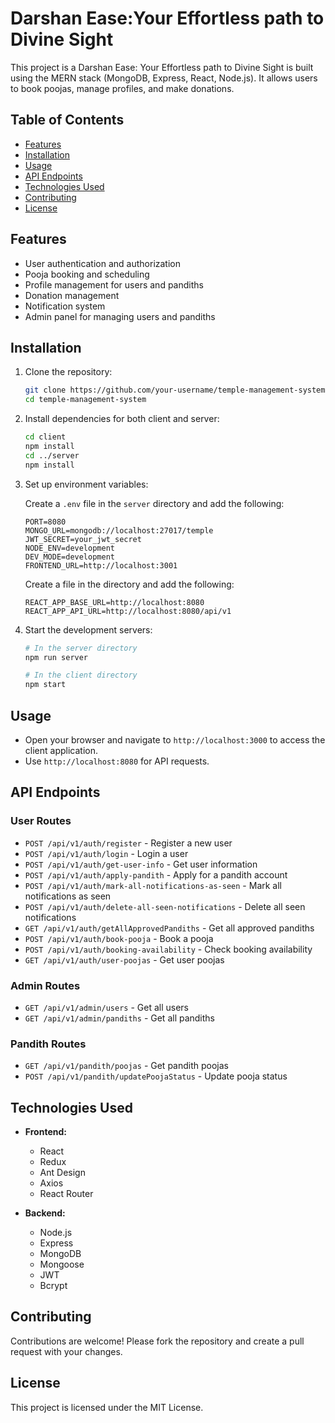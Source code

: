 # Darshan Ease:Your Effortless path to Divine Sight 

This project is a Darshan Ease: Your Effortless path to Divine Sight is  built using the MERN stack (MongoDB, Express, React, Node.js). It allows users to book poojas, manage profiles, and make donations.

## Table of Contents

- [Features](#features)
- [Installation](#installation)
- [Usage](#usage)
- [API Endpoints](#api-endpoints)
- [Technologies Used](#technologies-used)
- [Contributing](#contributing)
- [License](#license)

## Features

- User authentication and authorization
- Pooja booking and scheduling
- Profile management for users and pandiths
- Donation management
- Notification system
- Admin panel for managing users and pandiths

## Installation

1. Clone the repository:

    ```sh
    git clone https://github.com/your-username/temple-management-system.git
    cd temple-management-system
    ```

2. Install dependencies for both client and server:

    ```sh
    cd client
    npm install
    cd ../server
    npm install
    ```

3. Set up environment variables:

    Create a `.env` file in the `server` directory and add the following:

    ```env
    PORT=8080
    MONGO_URL=mongodb://localhost:27017/temple
    JWT_SECRET=your_jwt_secret
    NODE_ENV=development
    DEV_MODE=development
    FRONTEND_URL=http://localhost:3001
    ```

    Create a  file in the  directory and add the following:

    ```env
    REACT_APP_BASE_URL=http://localhost:8080
    REACT_APP_API_URL=http://localhost:8080/api/v1
    ```

4. Start the development servers:

    ```sh
    # In the server directory
    npm run server

    # In the client directory
    npm start
    ```

## Usage

- Open your browser and navigate to `http://localhost:3000` to access the client application.
- Use `http://localhost:8080` for API requests.

## API Endpoints

### User Routes

- `POST /api/v1/auth/register` - Register a new user
- `POST /api/v1/auth/login` - Login a user
- `POST /api/v1/auth/get-user-info` - Get user information
- `POST /api/v1/auth/apply-pandith` - Apply for a pandith account
- `POST /api/v1/auth/mark-all-notifications-as-seen` - Mark all notifications as seen
- `POST /api/v1/auth/delete-all-seen-notifications` - Delete all seen notifications
- `GET /api/v1/auth/getAllApprovedPandiths` - Get all approved pandiths
- `POST /api/v1/auth/book-pooja` - Book a pooja
- `POST /api/v1/auth/booking-availability` - Check booking availability
- `GET /api/v1/auth/user-poojas` - Get user poojas

### Admin Routes

- `GET /api/v1/admin/users` - Get all users
- `GET /api/v1/admin/pandiths` - Get all pandiths

### Pandith Routes

- `GET /api/v1/pandith/poojas` - Get pandith poojas
- `POST /api/v1/pandith/updatePoojaStatus` - Update pooja status

## Technologies Used

- **Frontend:**
  - React
  - Redux
  - Ant Design
  - Axios
  - React Router

- **Backend:**
  - Node.js
  - Express
  - MongoDB
  - Mongoose
  - JWT
  - Bcrypt

## Contributing

Contributions are welcome! Please fork the repository and create a pull request with your changes.

## License

This project is licensed under the MIT License.